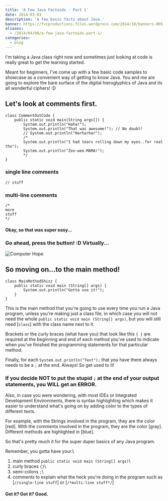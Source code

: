 ```yaml
---
title: 'A Few Java Factoids - Part 1'
date: 2014-03-03
description: 'A few basic facts about Java.'
banner: https://fvcproductions.files.wordpress.com/2014/10/banners-005.jpg?w=1024&h=436&crop=1
aliases:
  - /2014/04/08/a-few-java-factoids-part-1/
categories:
  - blog
---
```


I'm taking a Java class right now and sometimes just looking at code is really great to get the learning started.

Meant for beginners, I've come up with a few basic code samples to showcase as a convenient way of getting to know Java. You and me are going to explore the bare surface of the digital hieroglyphics of Java and its all wonderful ciphers! :D

## Let's look at comments first.

    class CommentOutCode {
        public static void main(String args[]) {
            System.out.println("Haha!");
            System.out.println("That was awesome!"); // No doubt!
            // System.out.println("Harharhar");
            /*
            System.out.println("I had tears rolling down my eyes..for real tho");
            System.out.println("Zoo-wee-MAMA!");
            */
    }

### single line comments

    // stuff

### multi-line comments

    /*
    more
    stuff
    */

#### Okay, so that was **super easy**...

### Go ahead, press the button! :D Virtually...

![Computer
Hope](https://citycleanersoftx.com/wp-content/uploads/2014/01/Easy-Button.jpg)

## So moving on...to the main method!

    class MainMethodShizz {
        public static void main (String[] args) {
            System.out.println("Gotta use it!");
        }
    }

This is the main method that you're going to use every time you run a Java program, unless you're making just a class file, in which case you will not need the whole `public static void main (String[] args)`, but you will still need [`class`] with the class name next to it.

Brackets or the curly braces (what have you) that look like this `{ }` are required at the beginning and end of each method you've used to indicate when you've finished the programming statements for that particular method.

Finally, for each `System.out.println("Text");` that you have there always needs to be a `;` at the end. Always! So get used to it!

### If you decide **NOT** to put the stupid `;` at the end of your output statements, you WILL get an **ERROR**.

Also, in case you were wondering, with most IDEs or Integrated Development Environments, there is syntax highlighting which makes it easier to understand what's going on by adding color to the types of different texts.

For example, with the Strings involved in the program, they are the color [red]. With the comments involved in the program, they are the color [gray]. Different methods are highlighted in [blue].

So that's pretty much it for the super duper basics of any Java program.

Remember, you gotta have your:\

1.  main method `public static void main (String[] args)`\
2.  curly braces `{}`\
3.  semi-colons `;`\
4.  comments to explain what the heck you're doing in the program such as [`//single-line stuff`] or [`/*multi-line stuff*/`]

#### Get it? Got it? Good.
